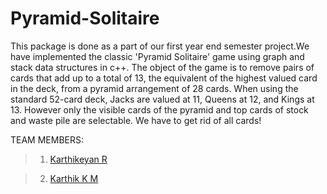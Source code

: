 # Pyramid-Solitaire
This package is done as a part of our first year end semester project.We have implemented the classic 'Pyramid Solitaire' game using graph and stack data structures in c++. The object of the game is to remove pairs of cards that add up to a total of 13, the equivalent of the highest valued card in the deck, from a pyramid arrangement of 28 cards. When using the standard 52-card deck, Jacks are valued at 11, Queens at 12, and Kings at 13. However only the visible cards of the pyramid and top cards of stock and waste pile are selectable. We have to get rid of all cards!

TEAM MEMBERS:
>1) [Karthikeyan R](https://github.com/Karthikeyan592)

>2) [Karthik K M](https://github.com/KarthikKM2002)
